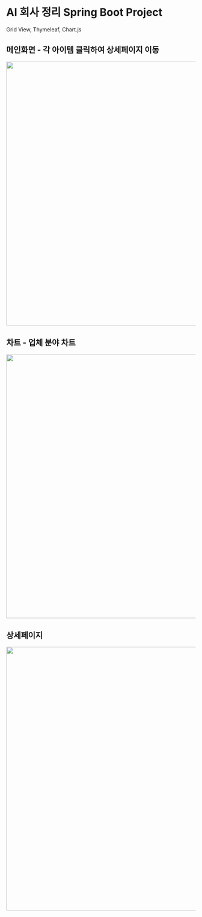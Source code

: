 # AI 회사 정리 Spring Boot Project

Grid View, Thymeleaf, Chart.js

## 메인화면 - 각 아이템 클릭하여 상세페이지 이동

<img src="https://user-images.githubusercontent.com/85792293/212584181-6ae9da89-424e-4a21-a63d-07cf3b082164.png" width="700" />

## 차트 - 업체 분야 차트

<img src="https://user-images.githubusercontent.com/85792293/212584183-19d8e5e5-f656-4e9c-9f9e-b04e70f9986e.png" width="700" />

## 상세페이지

<img src="https://user-images.githubusercontent.com/85792293/212584187-2f07c1df-a6f5-4de4-8d32-38bcc5428118.png" width="700" />

